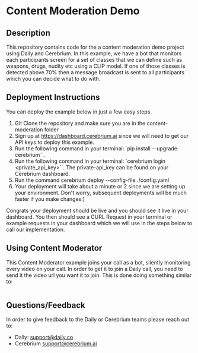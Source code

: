 # Content Moderation Demo

## Description

This repository contains code for the a content moderation demo project using Daily and Cerebrium. In this example, we have a bot that monitors each participants screen
for a set of classes that we can define such as weapons, drugs, nudity etc using a CLIP model. If one of those classes is detected above 70% then a message broadcast is sent to all participants which you can decide what to do with.

## Deployment Instructions
You can deploy the example below in just a few easy steps.
1. Git Clone the repository and make sure you are in the content-moderation folder
2. Sign up at https://dashboard.cerebrium.ai since we will need to get our API keys to deploy this example.
3. Run the following command in your terminal: `pip install --upgrade cerebrium``.
4. Run the following command in your terminal: `cerebrium login <private_api_key>``. The private-api_key can be found on your Cerebrium dashboard.
5. Run the command cerebrium deploy --config-file ./config.yaml
6. Your deployment will take about a minute or 2 since we are setting up your environment. Don't worry, subsequent deployments will be much faster if you make changes:)

Congrats your deployment should be live and you should see it live in your dashboard. You then should see a CURL Request in your terminal or example requests in your dashboard which we will use in the steps below to call our implementation.

## Using Content Moderator
This Content Moderator example joins your call as a bot, silently monitoring every video on your call. In order to get it to join a Daily call, you need to send it the video url you want it to join. This is done doing something similar to:

```python

```

## Questions/Feedback
In order to give feedback to the Daily or Cerebrium teams please reach out to:
- Daily: support@daily.co
- Cerebrium support@cerebrium.ai